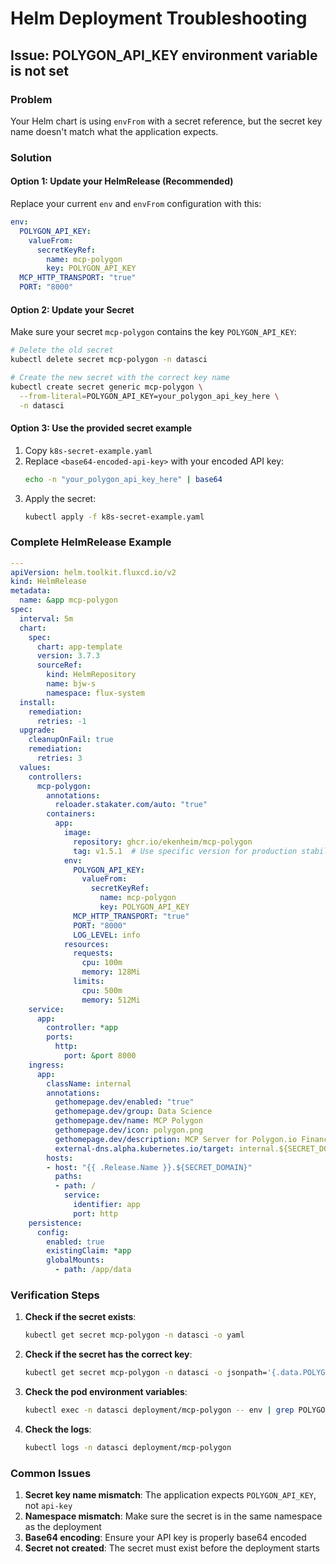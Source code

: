 # Helm Deployment Troubleshooting

## Issue: POLYGON_API_KEY environment variable is not set

### Problem
Your Helm chart is using `envFrom` with a secret reference, but the secret key name doesn't match what the application expects.

### Solution

#### Option 1: Update your HelmRelease (Recommended)

Replace your current `env` and `envFrom` configuration with this:

```yaml
env:
  POLYGON_API_KEY:
    valueFrom:
      secretKeyRef:
        name: mcp-polygon
        key: POLYGON_API_KEY
  MCP_HTTP_TRANSPORT: "true"
  PORT: "8000"
```

#### Option 2: Update your Secret

Make sure your secret `mcp-polygon` contains the key `POLYGON_API_KEY`:

```bash
# Delete the old secret
kubectl delete secret mcp-polygon -n datasci

# Create the new secret with the correct key name
kubectl create secret generic mcp-polygon \
  --from-literal=POLYGON_API_KEY=your_polygon_api_key_here \
  -n datasci
```

#### Option 3: Use the provided secret example

1. Copy `k8s-secret-example.yaml`
2. Replace `<base64-encoded-api-key>` with your encoded API key:
   ```bash
   echo -n "your_polygon_api_key_here" | base64
   ```
3. Apply the secret:
   ```bash
   kubectl apply -f k8s-secret-example.yaml
   ```

### Complete HelmRelease Example

```yaml
---
apiVersion: helm.toolkit.fluxcd.io/v2
kind: HelmRelease
metadata:
  name: &app mcp-polygon
spec:
  interval: 5m
  chart:
    spec:
      chart: app-template
      version: 3.7.3
      sourceRef:
        kind: HelmRepository
        name: bjw-s
        namespace: flux-system
  install:
    remediation:
      retries: -1
  upgrade:
    cleanupOnFail: true
    remediation:
      retries: 3
  values:
    controllers:
      mcp-polygon:
        annotations:
          reloader.stakater.com/auto: "true"
        containers:
          app:
            image:
              repository: ghcr.io/ekenheim/mcp-polygon
              tag: v1.5.1  # Use specific version for production stability
            env:
              POLYGON_API_KEY:
                valueFrom:
                  secretKeyRef:
                    name: mcp-polygon
                    key: POLYGON_API_KEY
              MCP_HTTP_TRANSPORT: "true"
              PORT: "8000"
              LOG_LEVEL: info
            resources:
              requests:
                cpu: 100m
                memory: 128Mi
              limits:
                cpu: 500m
                memory: 512Mi
    service:
      app:
        controller: *app
        ports:
          http:
            port: &port 8000
    ingress:
      app:
        className: internal
        annotations:
          gethomepage.dev/enabled: "true"
          gethomepage.dev/group: Data Science
          gethomepage.dev/name: MCP Polygon
          gethomepage.dev/icon: polygon.png
          gethomepage.dev/description: MCP Server for Polygon.io Financial Data
          external-dns.alpha.kubernetes.io/target: internal.${SECRET_DOMAIN}
        hosts:
        - host: "{{ .Release.Name }}.${SECRET_DOMAIN}"
          paths:
          - path: /
            service:
              identifier: app
              port: http
    persistence:
      config:
        enabled: true
        existingClaim: *app
        globalMounts:
          - path: /app/data
```

### Verification Steps

1. **Check if the secret exists**:
   ```bash
   kubectl get secret mcp-polygon -n datasci -o yaml
   ```

2. **Check if the secret has the correct key**:
   ```bash
   kubectl get secret mcp-polygon -n datasci -o jsonpath='{.data.POLYGON_API_KEY}' | base64 -d
   ```

3. **Check the pod environment variables**:
   ```bash
   kubectl exec -n datasci deployment/mcp-polygon -- env | grep POLYGON
   ```

4. **Check the logs**:
   ```bash
   kubectl logs -n datasci deployment/mcp-polygon
   ```

### Common Issues

1. **Secret key name mismatch**: The application expects `POLYGON_API_KEY`, not `api-key`
2. **Namespace mismatch**: Make sure the secret is in the same namespace as the deployment
3. **Base64 encoding**: Ensure your API key is properly base64 encoded
4. **Secret not created**: The secret must exist before the deployment starts
